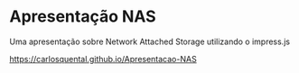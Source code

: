 # Apresentação NAS
Uma apresentação sobre Network Attached Storage utilizando o impress.js


https://carlosquental.github.io/Apresentacao-NAS
